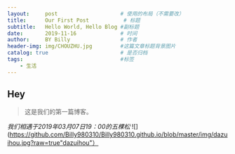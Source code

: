 ```yaml
---
layout:     post                    # 使用的布局（不需要改）
title:      Our First Post           # 标题 
subtitle:   Hello World, Hello Blog #副标题
date:       2019-11-16              # 时间
author:     BY Billy                # 作者
header-img: img/CHOUZHU.jpg         #这篇文章标题背景图片
catalog: true                       # 是否归档
tags:                               #标签
    - 生活
---
```


## Hey
>这是我们的第一篇博客。


*我们相遇于2019年03月07日19：00的五棵松*
![](https://github.com/Billy980310/Billy980310.github.io/blob/master/img/dazuihou.jpg?raw=true"dazuihou"）

